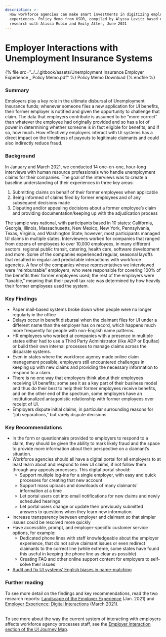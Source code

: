 ```yaml
---
description: >-
  How workforce agencies can make smart investments in digitizing employers’
  experiences. Policy Memo from USDR, compiled by Alyssa Levitz based on
  research with Alissa Rubin and Emily Alter, June 2021
---
```


# Employer Interactions with Unemployment Insurance Systems

{% file src="../../.gitbook/assets/Unemployment Insurance Employer Experience _ Policy Memo.pdf" %}
Policy Memo Download
{% endfile %}

### Summary

Employers play a key role in the ultimate disbursal of Unemployment Insurance funds; whenever someone files a new application for UI benefits, their former employer is notified and given the opportunity to challenge that claim. The data that employers contribute is assumed to be “more correct” than whatever the employee had originally provided and so has a lot of power in determining whether someone is in fact eligible for benefits, and if so, how much. How effectively employers interact with UI systems has a direct impact on the timeliness of payouts to legitimate claimants and could also indirectly reduce fraud. 

### Background

In January and March 2021, we conducted 14 one-on-one, hour-long interviews with human resource professionals who handle unemployment claims for their companies. The goal of the interviews was to create a baseline understanding of their experiences in three key areas: 

1. Submitting claims on behalf of their former employees when applicable
2. Being informed of claims filed by former employees and of any subsequent decisions made
3. Disputing and/or appealing decisions about a former employee’s claim and providing documentation/keeping up with the adjudication process

The sample was national, with participants based in 10 states: California, Georgia, Illinois, Massachusetts, New Mexico, New York, Pennsylvania, Texas, Virginia, and Washington State; however, most participants managed UI claims in multiple states. Interviewees worked for companies that ranged from dozens of employees to over 10,000 employees, in many different sectors: regional public transit, catering, health care, software development and more. Some of the companies experienced regular, seasonal layoffs that resulted in regular and predictable interactions with workforce agencies. A few of the companies whose representatives we interviewed were “reimbursable” employers, who were responsible for covering 100% of the benefits their former employees used; the rest of the employers were “taxable,” meaning that their payroll tax rate was determined by how heavily their former employees used the system. 

### Key Findings

* Paper mail-based systems broke down when people were no longer regularly in the office
* Delays occur in benefit disbursal when the claimant files for UI under a different name than the employer has on record, which happens much more frequently for people with non-English name patterns.
* HR employees who worked at companies with a presence in multiple states either had to use a Third Party Administrator (like ADP or Equifax) or build their own internal processes to manage claims across the disparate systems. 
* Even in states where the workforce agency made online claim management possible, employers still encountered challenges in keeping up with new claims and providing the necessary information to respond to a claim.
* There is no one way that employers think about their employees receiving UI benefits; some see it as a key part of their business model and thus do their best to help their former employees receive benefits, and on the other end of the spectrum, some employers have an institutionalized antagonistic relationship with former employees over receipt of UI.
* Employers dispute initial claims, in particular surrounding reasons for “job separations,” but rarely dispute decisions

### Key Recommendations

* In the form or questionnaire provided to employers to respond to a claim, they should be given the ability to mark likely fraud and the space to provide more information about their perspective on a claimant’s situation.
* Workforce agencies should all have a digital portal for all employers to at least learn about and respond to new UI claims, if not follow them through any appeals processes. This digital portal should:
  * Support multiple log-ins for a single employer, with easy and quick processes for creating that new account
  * Support mass uploads and downloads of many claimants’ information at a time
  * Let portal users opt into email notifications for new claims and newly scheduled hearings
  * Let portal users change or update their previously submitted answers to questions when they learn new information.
* Increase transparency between employer and claimant so that simpler issues could be resolved more quickly
* Have accessible, prompt, and employer-specific customer service options, for example: 
  * Dedicated phone lines with staff knowledgeable about the employer experience, that do not solve claimant issues or even redirect claimants to the correct line (while extreme, some states have found this useful in keeping the phone line as clear as possible)
  * Creating FAQ and other online support content for employers to self-solve their issues
* [Audit and fix UI systems’ English biases in name-matching](https://usdr.gitbook.io/unemployment-insurance-modernization/identity-proofing-vendor-comparison/race-and-inequity-in-identity-proofing-methods/recommendation-1-find-and-mitigate-inequitable-impact-of-identity-fraud-detection-flags#recommendation-1-2-audit-and-fix-systems-english-bias-in-name-matching)

### Further reading

To see more detail on the findings and key recommendations, read the two research reports: [Landscape of the Employer Experience](https://usdr.gitbook.io/unemployment-insurance-modernization/additional-deep-dives/employer-experience-with-ui/landscape-of-the-employer-experience-user-interviews) (Jan. 2021) and [Employer Experience: Digital Interactions](https://usdr.gitbook.io/unemployment-insurance-modernization/additional-deep-dives/employer-experience-with-ui/opportunities-of-the-digital-ui-agency-employer-interactions-user-interviews) (March 2021).

\
To see more about the way the current system of interacting with employers affects workforce agency processes staff, see the [Employer Interaction section of the UI Journey Map](https://usdr.gitbook.io/unemployment-insurance-modernization/ui-journey-map/the-agency-journey/interacting-with-employers).

